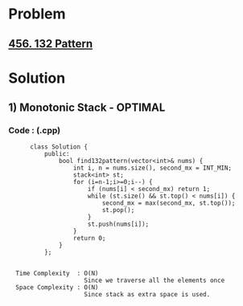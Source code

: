 # Problem

## [456. 132 Pattern](https://leetcode.com/problems/132-pattern/)


# Solution 

## 1) Monotonic Stack - OPTIMAL

       
      
      
   ### Code : (.cpp)
    
          class Solution {
              public:
                  bool find132pattern(vector<int>& nums) {
                      int i, n = nums.size(), second_mx = INT_MIN;
                      stack<int> st;
                      for (i=n-1;i>=0;i--) {
                          if (nums[i] < second_mx) return 1;
                          while (st.size() && st.top() < nums[i]) {
                              second_mx = max(second_mx, st.top());
                              st.pop();
                          }
                          st.push(nums[i]);
                      }
                      return 0;
                  }
              };

 
      Time Complexity  : O(N) 
                         Since we traverse all the elements once
      Space Complexity : O(N)
                         Since stack as extra space is used.
